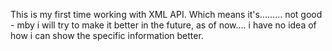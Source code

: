 This is my first time working with XML API.
Which means it's......... not good - mby i will try to make it better in the future, as of now.... i have no idea of how i can show the specific information better.
